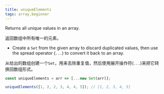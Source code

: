 ```yaml
---
title: uniqueElements
tags: array,beginner
---
```


Returns all unique values in an array.

返回数组中所有唯一的元素。

- Create a `Set` from the given array to discard duplicated values, then use the spread operator (`...`) to convert it back to an array.

从给出的数组创建一个`Set`，用来去除重复值，然后使用展开操作符(`...`)来把它转换回数组形式。

```js
const uniqueElements = arr => [...new Set(arr)];
```

```js
uniqueElements([1, 2, 2, 3, 4, 4, 5]); // [1, 2, 3, 4, 5]
```
